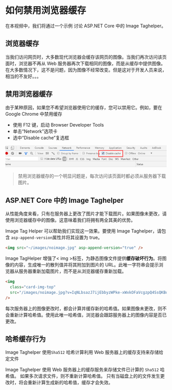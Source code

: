 # 如何禁用浏览器缓存

在本视频中，我们将通过一个示例 讨论 ASP.NET Core 中的 Image Taghelper。

## 浏览器缓存

当我们访问网页时，大多数现代浏览器会缓存该网页的图像。当我们再次访问该页面时，浏览器不再从 Web 服务器再次下载相同的图像，而是从缓存中提供图像。在大多数情况下，这不是问题，因为图像不经常改变。但是这对于开发人员来说，相当的不友好。。。

## 禁用浏览器缓存

由于某种原因，如果您不希望浏览器使用它的缓存，您可以禁用它。例如，要在 Google Chrome 中禁用缓存

- 使用 F12 键，启动 Browser Developer Tools
- 单击“Network”选项卡
- 选中“Disable cache”复选框

![37 1](images/37-1.png)

> 禁用浏览器缓存的一个明显问题是，每次访问该页面时都必须从服务器下载图片。

## ASP.NET Core 中的 Image Taghelper

从性能角度来看，只有在服务器上更改了图片才能下载图片。如果图像未更改，请使用浏览器缓存中的图像。这意味着我们将拥有两全其美的优势。

Image Tag Helper 可以帮助我们实现这一效果。要使用 Image Taghelper，请包含 `asp-append-version`属性并将其设置为 true。

```html
<img src="~/images/noimage.jpg" asp-append-version="true" />
```

Image TagHelper 增强了< img >标签，为静态图像文件提供**缓存破坏行为**。将图像的内容，生成唯一的散列值并将其附加到图片的 URL。此唯一字符串会提示浏览器从服务器重新加载图片，而不是从浏览器缓存重新加载。

```html
<img
  class="card-img-top"
  src="/images/noimage.jpg?v=IqNLbsazJ7ijEbbyzWPke-xWxkOFaVcgzpQ4SsQKBqY"
/>
```

每次服务器上的图像更改时，都会计算并缓存新的哈希值。如果图像未更改，则不会重新计算哈希值。使用此唯一哈希值，浏览器会跟踪服务器上的图像内容是否已更改。

## 哈希缓存行为

Image Taghelper 使用`Sha512` 哈希计算利用 Web 服务器上的缓存支持来存储给定文件

Image Taghelper 使用 Web 服务器上的缓存服务来存储文件已计算的 `Sha512` 哈希值。 如果多次请求文件，则不重新计算哈希值。 只有当磁盘上的的文件发生更改时，将会重新计算生成新的哈希值，缓存才会失效。
